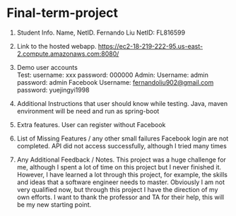 # Final-term-project
1)	Student Info. Name, NetID.
Fernando Liu 
NetID: FL816599
2)	Link to the hosted webapp. 
https://ec2-18-219-222-95.us-east-2.compute.amazonaws.com:8080/

3)	Demo user accounts	
Test:
username: xxx       password: 000000
Admin:
Username: admin      password: admin
Facebook 
Username: fernandoliu902@gmail.com password: yuejingyi1998

4)	Additional Instructions that user should know while testing. 
Java, maven environment will be need and run as spring-boot

5)	Extra features.
User can register without Facebook

6)	List of Missing Features / any other small failures 
Facebook login are not completed.
API did not access successfully, although I tried many times

7)	Any Additional Feedback / Notes. 
This project was a huge challenge for me, although I spent a lot of time on this project but I never finished it. However, I have learned a lot through this project, for example, the skills and ideas that a software engineer needs to master. Obviously I am not very qualified now, but through this project I have the direction of my own efforts. I want to thank the professor and TA for their help, this will be my new starting point.
